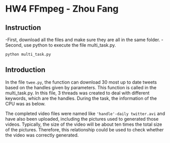 # HW4 FFmpeg - Zhou Fang
## Instruction
-First, download all the files and make sure they are all in the same folder.
-Second, use python to execute the file multi_task.py.
```
python multi_task.py
```

## Introduction
In the file `twee.py`, the function can download 30 most up to date tweets based on the handles given by parameters.
This function is called in the multi_task.py. In this file, 3 threads was created to deal with different keywords, which are the handles.
During the task, the information of the CPU was as below.

The completed video files were named like `'handle'-daily twitter.avi` and have also been uploaded, including the pictures used to generated those videos. Typically, the size of the video will be about ten times the total size of the pictures. Therefore, this relationship could be used to check whether the video was correctly generated.
